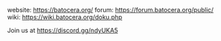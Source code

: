 website: https://batocera.org/
forum:   https://forum.batocera.org/public/
wiki:    https://wiki.batocera.org/doku.php

Join us at https://discord.gg/ndyUKA5
